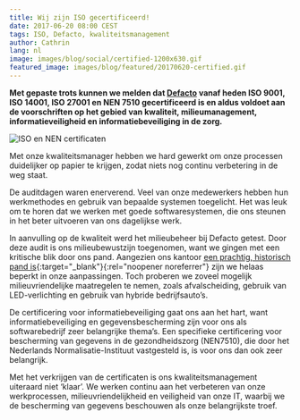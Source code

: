 ```yaml
---
title: Wij zijn ISO gecertificeerd!
date: 2017-06-20 08:00 CEST
tags: ISO, Defacto, kwaliteitsmanagement
author: Cathrin
lang: nl
image: images/blog/social/certified-1200x630.gif
featured_image: images/blog/featured/20170620-certified.gif
---
```


__Met gepaste trots kunnen we melden dat [Defacto](/over-ons/) vanaf heden ISO 9001, ISO 14001, ISO 27001 en NEN 7510 gecertificeerd is en aldus voldoet aan de voorschriften op het gebied van kwaliteit, milieumanagement, informatieveiligheid en informatiebeveiliging in de zorg.__

![ISO en NEN certificaten](/images/blog/gecertificeerd.png)

Met onze kwaliteitsmanager hebben we hard gewerkt om onze processen duidelijker op papier te krijgen, zodat niets nog continu verbetering in de weg staat.

De auditdagen waren enerverend. Veel van onze medewerkers hebben hun werkmethodes en gebruik van bepaalde systemen toegelicht. Het was leuk om te horen dat we werken met goede softwaresystemen, die ons steunen in het beter uitvoeren van ons dagelijkse werk.

In aanvulling op de kwaliteit werd het milieubeheer bij Defacto getest. Door deze audit is ons milieubewustzijn toegenomen, want we gingen met een kritische blik door ons pand. Aangezien ons kantoor [een prachtig, historisch pand is](http://rijksmonumenten.nl/monument/483697/witgepleisterde-vrijstaande-villa-defacto/groningen/){:target="_blank"}{:rel="noopener noreferrer"} zijn we helaas beperkt in onze aanpassingen. Toch proberen we zoveel mogelijk milieuvriendelijke maatregelen te nemen, zoals afvalscheiding, gebruik van LED-verlichting en gebruik van hybride bedrijfsauto’s.

De certificering voor informatiebeveiliging gaat ons aan het hart, want informatiebeveiliging en gegevensbescherming zijn voor ons als softwarebedrijf zeer belangrijke thema’s. Een specifieke certificering voor bescherming van gegevens in de gezondheidszorg (NEN7510), die door het Nederlands Normalisatie-Instituut vastgesteld is, is voor ons dan ook zeer belangrijk.

Met het verkrijgen van de certificaten is ons kwaliteitsmanagement uiteraard niet ‘klaar’. We werken continu aan het verbeteren van onze werkprocessen, milieuvriendelijkheid en veiligheid van onze IT, waarbij we de bescherming van gegevens beschouwen als onze belangrijkste troef.
